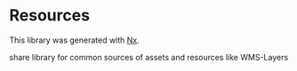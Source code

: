# Resources

This library was generated with [Nx](https://nx.dev).

share library for common sources of assets and resources like WMS-Layers